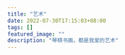 ```yaml
---
title: "艺术"
date: 2022-07-30T17:15:03+08:00
tags: []
featured_image: ""
description: "琴棋书画，都是我爱的艺术"
---
```

